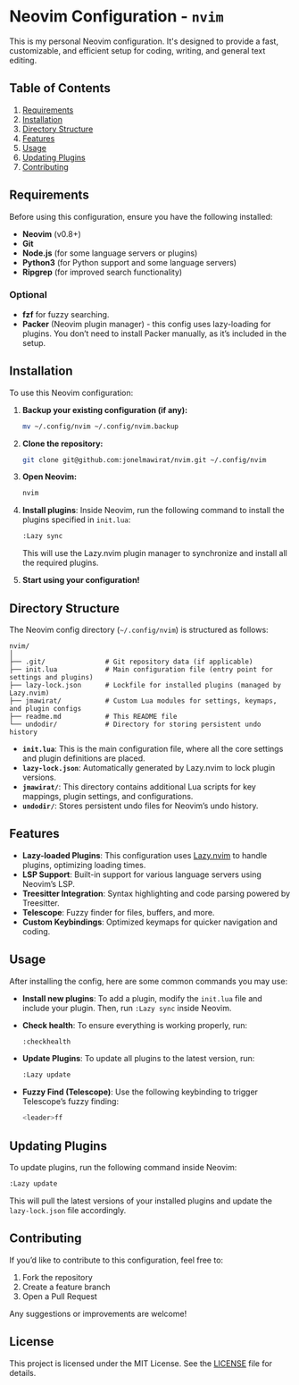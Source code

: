 # Neovim Configuration - `nvim`

This is my personal Neovim configuration. It's designed to provide a fast, customizable, and efficient setup for coding, writing, and general text editing.

## Table of Contents
1. [Requirements](#requirements)
2. [Installation](#installation)
3. [Directory Structure](#directory-structure)
4. [Features](#features)
5. [Usage](#usage)
6. [Updating Plugins](#updating-plugins)
7. [Contributing](#contributing)

## Requirements

Before using this configuration, ensure you have the following installed:

- **Neovim** (v0.8+)
- **Git**
- **Node.js** (for some language servers or plugins)
- **Python3** (for Python support and some language servers)
- **Ripgrep** (for improved search functionality)

### Optional

- **fzf** for fuzzy searching.
- **Packer** (Neovim plugin manager) - this config uses lazy-loading for plugins. You don’t need to install Packer manually, as it’s included in the setup.

## Installation

To use this Neovim configuration:

1. **Backup your existing configuration (if any):**
   ```bash
   mv ~/.config/nvim ~/.config/nvim.backup
   ```

2. **Clone the repository:**
   ```bash
   git clone git@github.com:jonelmawirat/nvim.git ~/.config/nvim
   ```

3. **Open Neovim:**
   ```bash
   nvim
   ```

4. **Install plugins**:
   Inside Neovim, run the following command to install the plugins specified in `init.lua`:
   ```bash
   :Lazy sync
   ```

   This will use the Lazy.nvim plugin manager to synchronize and install all the required plugins.

5. **Start using your configuration!**

## Directory Structure

The Neovim config directory (`~/.config/nvim`) is structured as follows:

```
nvim/
│
├── .git/               # Git repository data (if applicable)
├── init.lua            # Main configuration file (entry point for settings and plugins)
├── lazy-lock.json      # Lockfile for installed plugins (managed by Lazy.nvim)
├── jmawirat/           # Custom Lua modules for settings, keymaps, and plugin configs
├── readme.md           # This README file
└── undodir/            # Directory for storing persistent undo history
```

- **`init.lua`**: This is the main configuration file, where all the core settings and plugin definitions are placed.
- **`lazy-lock.json`**: Automatically generated by Lazy.nvim to lock plugin versions.
- **`jmawirat/`**: This directory contains additional Lua scripts for key mappings, plugin settings, and configurations.
- **`undodir/`**: Stores persistent undo files for Neovim’s undo history.

## Features

- **Lazy-loaded Plugins**: This configuration uses [Lazy.nvim](https://github.com/folke/lazy.nvim) to handle plugins, optimizing loading times.
- **LSP Support**: Built-in support for various language servers using Neovim’s LSP.
- **Treesitter Integration**: Syntax highlighting and code parsing powered by Treesitter.
- **Telescope**: Fuzzy finder for files, buffers, and more.
- **Custom Keybindings**: Optimized keymaps for quicker navigation and coding.

## Usage

After installing the config, here are some common commands you may use:

- **Install new plugins**:
  To add a plugin, modify the `init.lua` file and include your plugin. Then, run `:Lazy sync` inside Neovim.
  
- **Check health**:
  To ensure everything is working properly, run:
  ```bash
  :checkhealth
  ```

- **Update Plugins**:
  To update all plugins to the latest version, run:
  ```bash
  :Lazy update
  ```

- **Fuzzy Find (Telescope)**:
  Use the following keybinding to trigger Telescope’s fuzzy finding:
  ```bash
  <leader>ff
  ```

## Updating Plugins

To update plugins, run the following command inside Neovim:
```bash
:Lazy update
```

This will pull the latest versions of your installed plugins and update the `lazy-lock.json` file accordingly.

## Contributing

If you’d like to contribute to this configuration, feel free to:

1. Fork the repository
2. Create a feature branch
3. Open a Pull Request

Any suggestions or improvements are welcome!

## License

This project is licensed under the MIT License. See the [LICENSE](LICENSE) file for details.
